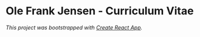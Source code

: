 # Ole Frank Jensen - Curriculum Vitae
_This project was bootstrapped with [Create React App](https://github.com/facebookincubator/create-react-app)._